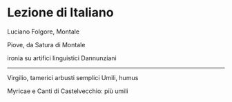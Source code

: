 # Lezione di Italiano

Luciano Folgore, Montale

Piove, da Satura di Montale

ironia su artifici linguistici Dannunziani


---

Virgilio, tamerici
arbusti semplici
Umili, humus



Myricae e Canti di Castelvecchio: più umili
<!--stackedit_data:
eyJoaXN0b3J5IjpbMTc3MjU1OTg5NSw5ODg3MDE4NzMsLTE2Nz
AyMjYzMjhdfQ==
-->